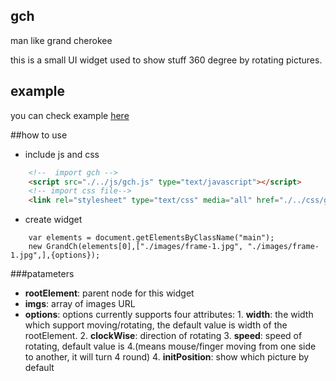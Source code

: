 ## gch
man like grand cherokee

 this is a small UI widget used to show stuff 360 degree by rotating pictures.

## example
you can check example [here](https://rawgit.com/jiawang1/gch/master/example/index.html)

##how to use
- include js and css
```html
	<!--  import gch -->
	<script src="./../js/gch.js" type="text/javascript"></script>
	<!-- import css file-->
	<link rel="stylesheet" type="text/css" media="all" href="./../css/gch.css"/>
```
- create widget
```code
    var elements = document.getElementsByClassName("main");
    new GrandCh(elements[0],["./images/frame-1.jpg", "./images/frame-1.jpg",],{options});
```
###patameters
- **rootElement**: parent node for this widget
- **imgs**: array of images URL
- **options**: options currently supports four attributes:
      1. **width**: the width which support moving/rotating, the default value is width of the rootElement.
      2. **clockWise**: direction of rotating
      3. **speed**: speed of rotating, default value is 4.(means mouse/finger moving from one side to another, it will turn 4 round)
      4. **initPosition**: show which picture by default

  
